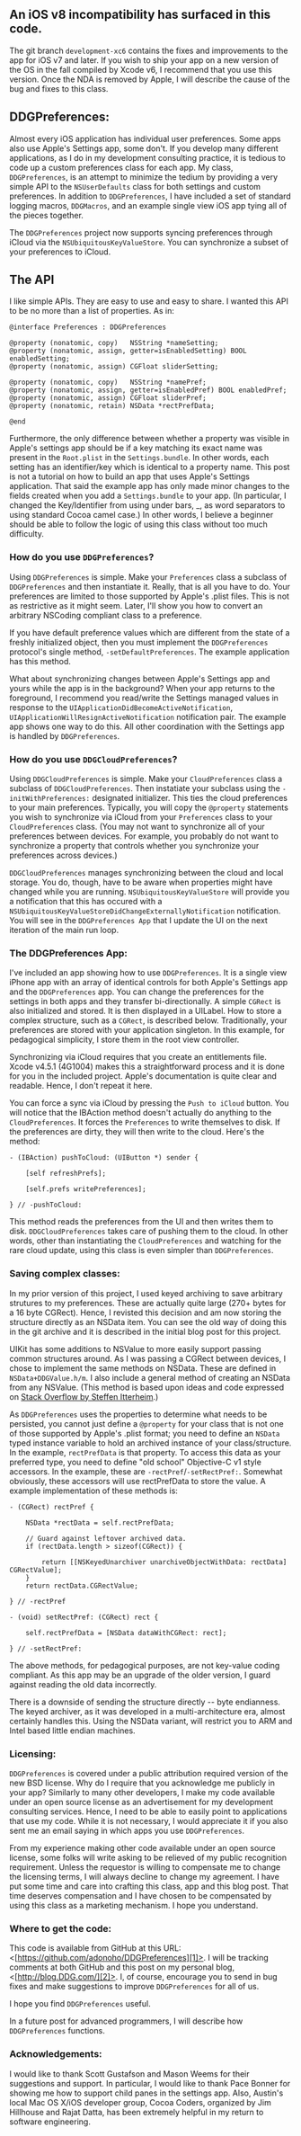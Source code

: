 ## An iOS v8 incompatibility has surfaced in this code.

The git branch `development-xc6` contains the fixes and improvements to the app for iOS v7 and later. If you wish to ship your app on a new version of the OS in the fall compiled by Xcode v6, I recommend that you use this version. Once the NDA is removed by Apple, I will describe the cause of the bug and fixes to this class.

## DDGPreferences:

Almost every iOS application has individual user preferences. Some apps also
use Apple's Settings app, some don't. If you develop many different
applications, as I do in my development consulting practice, it is tedious to
code up a custom preferences class for each app. My class, `DDGPreferences`, is
an attempt to minimize the tedium by providing a very simple API to the
`NSUserDefaults` class for both settings and custom preferences. In addition to
`DDGPreferences`, I have included a set of standard logging macros, `DDGMacros`,
and an example single view iOS app tying all of the pieces together.

The `DDGPreferences` project now supports syncing preferences through
iCloud via the `NSUbiquitousKeyValueStore`. You can synchronize a subset
of your preferences to iCloud.

## The API

I like simple APIs. They are easy to use and easy to share. I wanted this API
to be no more than a list of properties. As in:

	@interface Preferences : DDGPreferences
	
	@property (nonatomic, copy)   NSString *nameSetting;
	@property (nonatomic, assign, getter=isEnabledSetting) BOOL enabledSetting;
	@property (nonatomic, assign) CGFloat sliderSetting;
	
	@property (nonatomic, copy)   NSString *namePref;
	@property (nonatomic, assign, getter=isEnabledPref) BOOL enabledPref;
	@property (nonatomic, assign) CGFloat sliderPref;
	@property (nonatomic, retain) NSData *rectPrefData;
	
	@end
    
Furthermore, the only difference between whether a property was visible in
Apple's settings app should be if a key matching its exact name was present in
the `Root.plist` in the `Settings.bundle`. In other words, each setting has an
identifier/key which is identical to a property name. This post is not a
tutorial on how to build an app that uses Apple's Settings application. That
said the example app has only made minor changes to the fields created when
you add a `Settings.bundle` to your app. (In particular, I changed the
Key/Identifier from using under bars, _, as word separators to using standard
Cocoa camel case.) In other words, I believe a beginner should be able to
follow the logic of using this class without too much difficulty.

### How do you use `DDGPreferences`?

Using `DDGPreferences` is simple. Make your `Preferences` class a subclass of
`DDGPreferences` and then instantiate it. Really, that is all you have to do.
Your preferences are limited to those supported by Apple's .plist files. This
is not as restrictive as it might seem. Later, I'll show you how to convert an
arbitrary NSCoding compliant class to a preference.

If you have default preference values which are different from the state of a
freshly initialized object, then you must implement the `DDGPreferences`
protocol's single method, `-setDefaultPreferences`. The example application has
this method.

What about synchronizing changes between Apple's Settings app and yours while
the app is in the background? When your app returns to the foreground, I
recommend you read/write the Settings managed values in response to
the `UIApplicationDidBecomeActiveNotification`,
`UIApplicationWillResignActiveNotification` notification pair. The example app
shows one way to do this. All other coordination with the Settings app is
handled by `DDGPreferences`.

### How do you use `DDGCloudPreferences`?

Using `DDGCloudPreferences` is simple. Make your `CloudPreferences`
class a subclass of `DDGCloudPreferences`. Then instatiate your subclass
using the `-initWithPreferences:` designated initializer. This ties the
cloud preferences to your main preferences. Typically, you will copy the
`@property` statements you wish to synchronize via iCloud from your
`Preferences` class to your `CloudPreferences` class. (You may not want
to synchronize all of your preferences between devices. For example, you
probably do not want to synchronize a property that controls whether you
synchronize your preferences across devices.)

`DDGCloudPreferences` manages synchronizing between the cloud and local
storage. You do, though, have to be aware when properties might have
changed while you are running. `NSUbiquitousKeyValueStore` will provide
you a notification that this has occured with a
`NSUbiquitousKeyValueStoreDidChangeExternallyNotification` notification.
You will see in the `DDGPreferences App` that I update the UI on the
next iteration of the main run loop.

### The DDGPreferences App:

I've included an app showing how to use `DDGPreferences`. It is a single view
iPhone app with an array of identical controls for both Apple's Settings app
and the `DDGPreferences` app. You can change the preferences for the settings in
both apps and they transfer bi-directionally. A simple `CGRect` is also
initialized and stored. It is then displayed in a UILabel. How to store a
complex structure, such as a `CGRect`, is described below. Traditionally, your
preferences are stored with your application singleton. In this example, for
pedagogical simplicity, I store them in the root view controller.

Synchronizing via iCloud requires that you create an entitlements file.
Xcode v4.5.1 (4G1004) makes this a straightforward process and it is
done for you in the included project. Apple's documentation is quite
clear and readable. Hence, I don't repeat it here.

You can force a sync via iCloud by pressing the `Push to iCloud` button.
You will notice that the IBAction method doesn't actually do anything to
the `CloudPreferences`. It forces the `Preferences` to write themselves
to disk. If the preferences are dirty, they will then write to the
cloud. Here's the method:

	- (IBAction) pushToCloud: (UIButton *) sender {
			
		[self refreshPrefs];
			
		[self.prefs writePreferences];
			
	} // -pushToCloud:

This method reads the preferences from the UI and then writes them to
disk. `DDGCloudPreferences` takes care of pushing them to the cloud. In
other words, other than instantiating the `CloudPreferences` and
watching for the rare cloud update, using this class is even simpler
than `DDGPreferences`.

### Saving complex classes:

In my prior version of this project, I used keyed archiving to save
arbitrary strutures to my preferences. These are actually quite large
(270+ bytes for a 16 byte CGRect). Hence, I revisted this decision and
am now storing the structure directly as an NSData item. You can see the
old way of doing this in the git archive and it is described in the
initial blog post for this project.

UIKit has some additions to NSValue to more easily support passing
common structures around. As I was passing a CGRect between devices, I
chose to implement the same methods on NSData. These are defined in
`NSData+DDGValue.h/m`. I also include a general method of creating an
NSData from any NSValue. (This method is based upon ideas and code
expressed on [Stack Overflow by Steffen Itterheim](http://stackoverflow.com/questions/8447380/how-to-convert-nsvalue-to-nsdata-and-back).)

As `DDGPreferences` uses the properties to determine what needs to be
persisted, you cannot just define a `@property` for your class that is
not one of those supported by Apple's .plist format; you need to define
an `NSData` typed instance variable to hold an archived instance of your
class/structure. In the example, `rectPrefData` is that property. To
access this data as your preferred type, you need to define "old school"
Objective-C v1 style accessors. In the example, these are
`-rectPref`/`-setRectPref:`. Somewhat obviously, these accessors will
use rectPrefData to store the value. A example implementation of these
methods is:

    
	- (CGRect) rectPref {
		
		NSData *rectData = self.rectPrefData;
	
		// Guard against leftover archived data.
		if (rectData.length > sizeof(CGRect)) { 
				
			return [[NSKeyedUnarchiver unarchiveObjectWithData: rectData] CGRectValue];
		}
		return rectData.CGRectValue;
		
	} // -rectPref
	
	- (void) setRectPref: (CGRect) rect {
	
		self.rectPrefData = [NSData dataWithCGRect: rect];
	
	} // -setRectPref:

The above methods, for pedagogical purposes, are not key-value coding
compliant. As this app may be an upgrade of the older version, I guard
against reading the old data incorrectly.

There is a downside of sending the structure directly -- byte
endianness. The keyed archiver, as it was developed in a
multi-architecture era, almost certainly handles this. Using the NSData
variant, will restrict you to ARM and Intel based little endian machines.

### Licensing:

`DDGPreferences` is covered under a public attribution required version of the
new BSD license. Why do I require that you acknowledge me publicly in your
app? Similarly to many other developers, I make my code available under an
open source license as an advertisement for my development consulting
services. Hence, I need to be able to easily point to applications that use my
code. While it is not necessary, I would appreciate it if you also sent me an
email saying in which apps you use `DDGPreferences`.

From my experience making other code available under an open source license,
some folks will write asking to be relieved of my public recognition
requirement. Unless the requestor is willing to compensate me to change the
licensing terms, I will always decline to change my agreement. I have put some
time and care into crafting this class, app and this blog post. That time
deserves compensation and I have chosen to be compensated by using this class as
a marketing mechanism. I hope you understand.

### Where to get the code:

This code is available from GitHub at this URL:
<[https://github.com/adonoho/DDGPreferences][1]>. I will be tracking comments
at both GitHub and this post on my personal blog, <[http://blog.DDG.com/][2]>.
I, of course, encourage you to send in bug fixes and make suggestions to
improve `DDGPreferences` for all of us.

   [1]: https://github.com/adonoho/DDGPreferences
   [2]: http://blog.DDG.com/?p=53

I hope you find `DDGPreferences` useful.

In a future post for advanced programmers, I will describe how `DDGPreferences`
functions.

### Acknowledgements:

I would like to thank Scott Gustafson and Mason Weems for their
suggestions and support. In particular, I would like to thank Pace
Bonner for showing me how to support child panes in the settings app.
Also, Austin's local Mac OS X/iOS developer group, Cocoa Coders,
organized by Jim Hillhouse and Rajat Datta, has been extremely helpful
in my return to software engineering.
